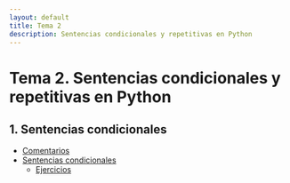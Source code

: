 ```yaml
---
layout: default
title: Tema 2
description: Sentencias condicionales y repetitivas en Python
---
```


# Tema 2. Sentencias condicionales y repetitivas en Python

## 1. Sentencias condicionales

- [Comentarios](https://aprendepython.es/core/controlflow/conditionals/#comments)
- [Sentencias condicionales](https://aprendepython.es/core/controlflow/conditionals/)
    - [Ejercicios ](./1-sentencias-condicionales/ejercicios)
    
